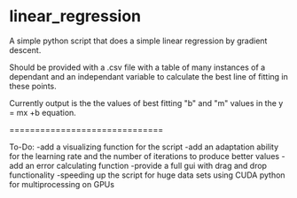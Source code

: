 # linear_regression


A simple python script that does a simple linear regression by gradient descent.

Should be provided with a .csv file with a table of many instances of a dependant and an independant variable to calculate the best line of fitting in these points.

Currently output is the the values of best fitting "b" and "m" values in the y = mx +b equation.

==============================

To-Do:
-add a visualizing function for the script
-add an adaptation ability for the learning rate and the number of iterations to produce better values
-add an error calculating function
-provide a full gui with drag and drop functionality
-speeding up the script for huge data sets using CUDA python for multiprocessing on GPUs

